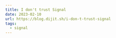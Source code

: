 ```yaml
---
title: I don't trust Signal
date: 2023-02-10
url: https://blog.dijit.sh/i-don-t-trust-signal
tags:
  - signal
---
```


